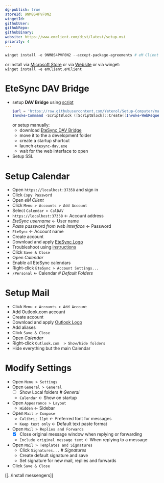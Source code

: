 ```yaml
---
dg-publish: true
storeId: 9NM8S4PVF0N2
wingetId: 
githubUser: 
githubRepo: 
githubBinary: 
website: https://www.emclient.com/dist/latest/setup.msi
priority: 4
---
```



```powershell
winget install -e 9NM8S4PVF0N2 --accept-package-agreements # eM Client
```

or install via [Microsoft Store](https://microsoft.com/store/apps/9NM8S4PVF0N2)
or via [Website](https://www.emclient.com/dist/latest/setup.msi)
or via winget:  
`winget install -e eMClient.eMClient`

# EteSync DAV Bridge

- setup **DAV Bridge** using [script](../scripts/Setup-EteSyncDav.ps1)
  ```powershell
  $url = 'https://raw.githubusercontent.com/Yetenol/Setup-Computer/main/script/Setup-EteSyncDav.ps1'
  Invoke-Command -ScriptBlock ([ScriptBlock]::Create((Invoke-WebRequest -Uri $url)))
  ```
  or setup manually:
  - download [EteSync DAV Bridge](https://github.com/etesync/etesync-dav/releases/latest/download/etesync-dav.exe)
  - move it to the a development folder
  - create a startup shortcut
  - launch `etesync-dav.exe`
  - wait for the web interface to open
- Setup SSL

# Setup Calendar

- Open `https://localhost:37358` and sign in
- Click `Copy Password`
- Open _eM Client_
- Click `Menu > Accounts > Add Account`
- Select `Calendar > CalDAV`
- `https://localhost:37358` ← Account address
- _EteSync username_ ← User name
- _Paste password from web interface_ ← Password
- `EteSync` ← Account name
- Create account
- Download and apply [EteSync Logo](https://raw.githubusercontent.com/Yetenol/Setup-Computer/main/configs/EteSync-Logo.png)
- Troubleshoot using [instructions](https://github.com/etesync/etesync-dav/wiki/Windows-10-instructions)
- Click `Save & Close`
- Open _Calendar_
- Enable all EteSync calendars
- Right-click `EteSync > Account Settings...`
- `/Personal` ← Calendar _# Default Folders_

# Setup Mail

- Click `Menu > Accounts > Add Account`
- Add Outlook.com account
- Create account
- Download and apply [Outlook Logo](https://raw.githubusercontent.com/Yetenol/Setup-Computer/main/configs/Outlook-Logo.png)
- Add aliases
- Click `Save & Close`
- Open _Calendar_
- Right-click `Outlook.com  > Show/hide folders`
- Hide everything but the main Calendar

# Modify Settings

- Open `Menu > Settings`
- Open `General > General`
  - [ ] Show Local folders _# General_
  - `Calendar` ← Show on startup
- Open `Appearance > Layout`
  - `Hidden` ← Sidebar
- Open `Mail > Compose`
  - `Calibri; 11pt` ← Preferred font for messages
  - `Keep text only` ← Default text paste format
- Open `Mail > Replies and Forwards`
  - [x] Close original message window when replying or forwarding
  - `Include original message text` ← When replying to a message
- Open `Mail > Templates and Signatures`
  - Click `Signatures...` _# Signatures_
  - Create default signature and save
  - Set signature for new mail, replies and forwards
- Click `Save & Close`


[[../Install messengers]]